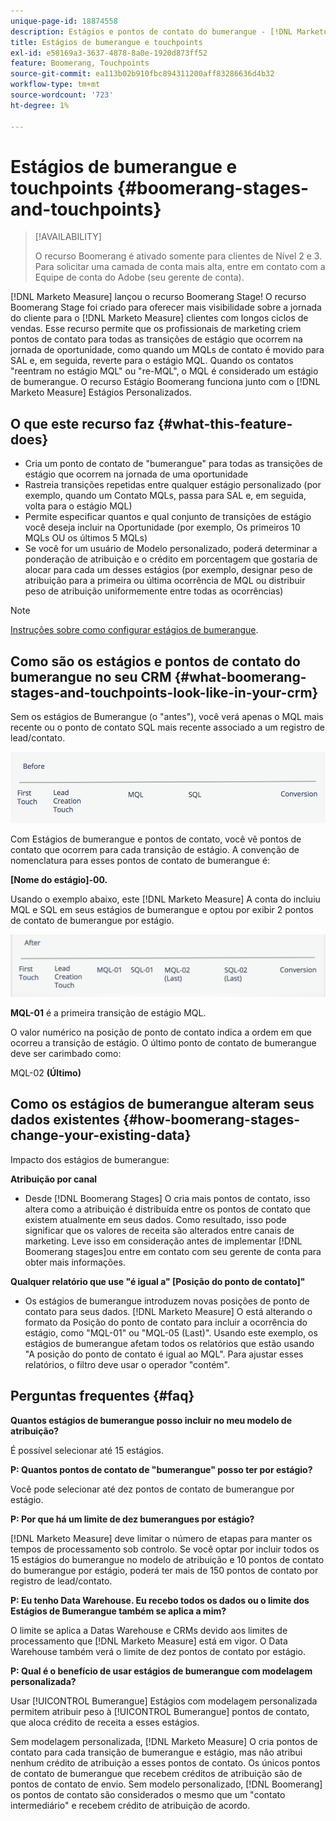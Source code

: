 ```yaml
---
unique-page-id: 18874558
description: Estágios e pontos de contato do bumerangue - [!DNL Marketo Measure]
title: Estágios de bumerangue e touchpoints
exl-id: e58169a3-3637-4878-8a0e-1920d873ff52
feature: Boomerang, Touchpoints
source-git-commit: ea113b02b910fbc894311200aff83286636d4b32
workflow-type: tm+mt
source-wordcount: '723'
ht-degree: 1%

---
```


# Estágios de bumerangue e touchpoints {#boomerang-stages-and-touchpoints}

>[!AVAILABILITY]
>
>O recurso Boomerang é ativado somente para clientes de Nível 2 e 3. Para solicitar uma camada de conta mais alta, entre em contato com a Equipe de conta do Adobe (seu gerente de conta).

[!DNL Marketo Measure] lançou o recurso Boomerang Stage! O recurso Boomerang Stage foi criado para oferecer mais visibilidade sobre a jornada do cliente para o [!DNL Marketo Measure] clientes com longos ciclos de vendas. Esse recurso permite que os profissionais de marketing criem pontos de contato para todas as transições de estágio que ocorrem na jornada de oportunidade, como quando um MQLs de contato é movido para SAL e, em seguida, reverte para o estágio MQL. Quando os contatos &quot;reentram no estágio MQL&quot; ou &quot;re-MQL&quot;, o MQL é considerado um estágio de bumerangue. O recurso Estágio Boomerang funciona junto com o [!DNL Marketo Measure] Estágios Personalizados.

## O que este recurso faz {#what-this-feature-does}

* Cria um ponto de contato de &quot;bumerangue&quot; para todas as transições de estágio que ocorrem na jornada de uma oportunidade
* Rastreia transições repetidas entre qualquer estágio personalizado (por exemplo, quando um Contato MQLs, passa para SAL e, em seguida, volta para o estágio MQL)
* Permite especificar quantos e qual conjunto de transições de estágio você deseja incluir na Oportunidade (por exemplo, Os primeiros 10 MQLs OU os últimos 5 MQLs)
* Se você for um usuário de Modelo personalizado, poderá determinar a ponderação de atribuição e o crédito em porcentagem que gostaria de alocar para cada um desses estágios (por exemplo, designar peso de atribuição para a primeira ou última ocorrência de MQL ou distribuir peso de atribuição uniformemente entre todas as ocorrências)

>[!NOTE]
>
>[Instruções sobre como configurar estágios de bumerangue](/help/advanced-marketo-measure-features/boomerang/setting-up-boomerang-stages.md).

## Como são os estágios e pontos de contato do bumerangue no seu CRM {#what-boomerang-stages-and-touchpoints-look-like-in-your-crm}

Sem os estágios de Bumerangue (o &quot;antes&quot;), você verá apenas o MQL mais recente ou o ponto de contato SQL mais recente associado a um registro de lead/contato.

![](assets/1.png)

Com Estágios de bumerangue e pontos de contato, você vê pontos de contato que ocorrem para cada transição de estágio. A convenção de nomenclatura para esses pontos de contato de bumerangue é:

**[Nome do estágio]-00.**

Usando o exemplo abaixo, este [!DNL Marketo Measure] A conta do incluiu MQL e SQL em seus estágios de bumerangue e optou por exibir 2 pontos de contato de bumerangue por estágio.

![](assets/2.png)

**MQL-01** é a primeira transição de estágio MQL.

O valor numérico na posição de ponto de contato indica a ordem em que ocorreu a transição de estágio. O último ponto de contato de bumerangue deve ser carimbado como:

MQL-02 **(Último)**

## Como os estágios de bumerangue alteram seus dados existentes {#how-boomerang-stages-change-your-existing-data}

Impacto dos estágios de bumerangue:

**Atribuição por canal**

* Desde [!DNL Boomerang Stages] O cria mais pontos de contato, isso altera como a atribuição é distribuída entre os pontos de contato que existem atualmente em seus dados. Como resultado, isso pode significar que os valores de receita são alterados entre canais de marketing. Leve isso em consideração antes de implementar [!DNL Boomerang stages]ou entre em contato com seu gerente de conta para obter mais informações.

**Qualquer relatório que use &quot;é igual a&quot; [Posição do ponto de contato]&quot;**

* Os estágios de bumerangue introduzem novas posições de ponto de contato para seus dados. [!DNL Marketo Measure] O está alterando o formato da Posição do ponto de contato para incluir a ocorrência do estágio, como &quot;MQL-01&quot; ou &quot;MQL-05 (Last)&quot;. Usando este exemplo, os estágios de bumerangue afetam todos os relatórios que estão usando &quot;A posição do ponto de contato é igual ao MQL&quot;. Para ajustar esses relatórios, o filtro deve usar o operador &quot;contém&quot;.

## Perguntas frequentes {#faq}

**Quantos estágios de bumerangue posso incluir no meu modelo de atribuição?**

É possível selecionar até 15 estágios.

**P: Quantos pontos de contato de &quot;bumerangue&quot; posso ter por estágio?**

Você pode selecionar até dez pontos de contato de bumerangue por estágio.

**P: Por que há um limite de dez bumerangues por estágio?**

[!DNL Marketo Measure] deve limitar o número de etapas para manter os tempos de processamento sob controlo. Se você optar por incluir todos os 15 estágios do bumerangue no modelo de atribuição e 10 pontos de contato do bumerangue por estágio, poderá ter mais de 150 pontos de contato por registro de lead/contato.

**P: Eu tenho Data Warehouse. Eu recebo todos os dados ou o limite dos Estágios de Bumerangue também se aplica a mim?**

O limite se aplica a Datas Warehouse e CRMs devido aos limites de processamento que [!DNL Marketo Measure] está em vigor. O Data Warehouse também verá o limite de dez pontos de contato por estágio.

**P: Qual é o benefício de usar estágios de bumerangue com modelagem personalizada?**

Usar [!UICONTROL Bumerangue] Estágios com modelagem personalizada permitem atribuir peso à [!UICONTROL Bumerangue] pontos de contato, que aloca crédito de receita a esses estágios.

Sem modelagem personalizada, [!DNL Marketo Measure] O cria pontos de contato para cada transição de bumerangue e estágio, mas não atribui nenhum crédito de atribuição a esses pontos de contato. Os únicos pontos de contato de bumerangue que recebem créditos de atribuição são de pontos de contato de envio. Sem modelo personalizado, [!DNL Boomerang] os pontos de contato são considerados o mesmo que um &quot;contato intermediário&quot; e recebem crédito de atribuição de acordo.
